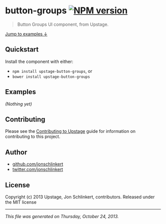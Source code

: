 # button-groups [![NPM version](https://badge.fury.io/js/button-groups.png)](http://badge.fury.io/js/button-groups)

> Button Groups UI component, from Upstage.

[Jump to examples ↓](./EXAMPLES.md)

## Quickstart
Install the component with either:

* `npm install upstage-button-groups`, or
* `bower install upstage-button-groups`

## Examples

_(Nothing yet)_

## Contributing
Please see the [Contributing to Upstage](https://github.com/upstage/upstage/blob/master/CONTRIBUTING.md) guide for information on contributing to this project.

## Author

+ [github.com/jonschlinkert](https://github.com/jonschlinkert)
+ [twitter.com/jonschlinkert](http://twitter.com/jonschlinkert)

## License
Copyright (c) 2013 Upstage, Jon Schlinkert, contributors.
Released under the MIT license

***

_This file was generated on Thursday, October 24, 2013._

